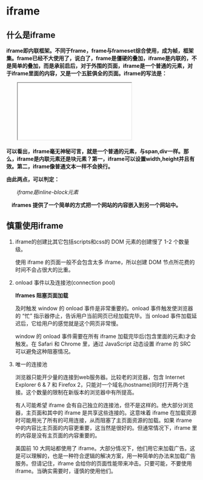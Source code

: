 # iframe

## 什么是iframe

**iframe即内联框架。不同于frame，frame与frameset综合使用，成为帧，框架集。frame已经不大使用了，说白了，frame是僵硬的叠加，iframe是内联的，不是简单的叠加，而是承前启后，对于外围的页面，iframe是一个普通的元素，对于iframe里面的内容，又是一个五脏俱全的页面。iframe的写法是：**

　　<iframe id="coreIframe" name="coreIframe" src="/blank.html"></iframe>

**可以看出，iframe毫无神秘可言，就是一个普通的元素，与span,div一样。那么，iframe是内联元素还是块元素？第一，iframe可以设置width,height并且有效。第二，iframe像普通文本一样不会换行。**

**由此两点，可以判定：**

　　*iframe是inline-block元素*

　**iframes 提供了一个简单的方式把一个网站的内容嵌入到另一个网站中。**
　
## 慎重使用iframe

1. iframe的创建比其它包括scripts和css的 DOM 元素的创建慢了 1-2 个数量级。

   使用 iframe 的页面一般不会包含太多 iframe，所以创建 DOM 节点所花费的时间不会占很大的比重。
2. onload 事件以及连接池(connection pool)
 
   **Iframes 阻塞页面加载**

   及时触发 window 的 onload 事件是非常重要的。onload 事件触发使浏览器的 “忙” 指示器停止，告诉用户当前网页已经加载完毕。当 onload 事件加载延迟后，它给用户的感觉就是这个网页非常慢。
   
   window 的 onload 事件需要在所有 iframe 加载完毕后(包含里面的元素)才会触发。在 Safari 和 Chrome 里，通过 JavaScript 动态设置 iframe 的 SRC 可以避免这种阻塞情况。
3. 唯一的连接池

   浏览器只能开少量的连接到web服务器。比较老的浏览器，包含 Internet Explorer 6 & 7 和 Firefox 2，只能对一个域名(hostname)同时打开两个连接。这个数量的限制在新版本的浏览器中有所提高。
   
   有人可能希望 iframe 会有自己独立的连接池，但不是这样的。绝大部分浏览器，主页面和其中的 iframe 是共享这些连接的。这意味着 iframe 在加载资源时可能用光了所有的可用连接，从而阻塞了主页面资源的加载。如果 iframe 中的内容比主页面的内容更重要，这当然是很好的。但通常情况下，iframe 里的内容是没有主页面的内容重要的。
   
   美国前 10 大网站都使用了 iframe。大部分情况下，他们用它来加载广告。这是可以理解的，也是一种符合逻辑的解决方案，用一种简单的办法来加载广告服务。但请记住，iframe 会给你的页面性能带来冲击。只要可能，不要使用 iframe。当确实需要时，谨慎的使用他们。